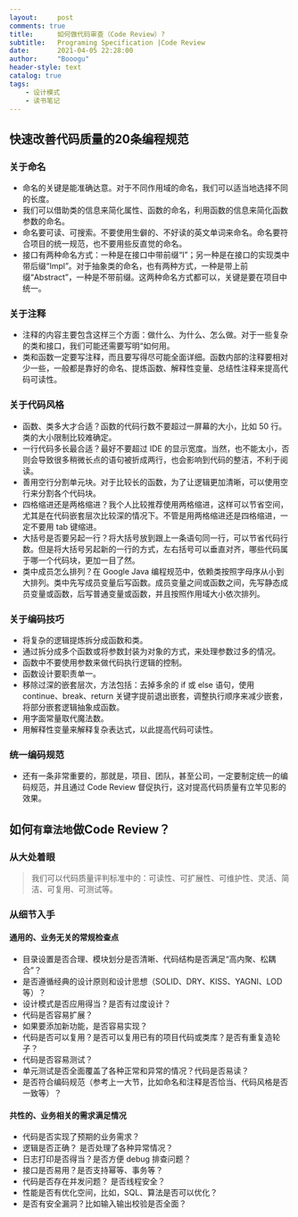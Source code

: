 ```yaml
---
layout:     post
comments: true
title:      如何做代码审查（Code Review）?
subtitle:   Programing Specification |Code Review
date:       2021-04-05 22:28:00
author:     "Booogu"
header-style: text
catalog: true
tags:
    - 设计模式
    - 读书笔记
---
```



## 快速改善代码质量的20条编程规范

### 关于命名
- 命名的关键是能准确达意。对于不同作用域的命名，我们可以适当地选择不同的长度。
- 我们可以借助类的信息来简化属性、函数的命名，利用函数的信息来简化函数参数的命名。
- 命名要可读、可搜索。不要使用生僻的、不好读的英文单词来命名。命名要符合项目的统一规范，也不要用些反直觉的命名。
- 接口有两种命名方式：一种是在接口中带前缀“I”；另一种是在接口的实现类中带后缀“Impl”。对于抽象类的命名，也有两种方式，一种是带上前缀“Abstract”，一种是不带前缀。这两种命名方式都可以，关键是要在项目中统一。

### 关于注释
- 注释的内容主要包含这样三个方面：做什么、为什么、怎么做。对于一些复杂的类和接口，我们可能还需要写明“如何用。
- 类和函数一定要写注释，而且要写得尽可能全面详细。函数内部的注释要相对少一些，一般都是靠好的命名、提炼函数、解释性变量、总结性注释来提高代码可读性。

### 关于代码风格
- 函数、类多大才合适？函数的代码行数不要超过一屏幕的大小，比如 50 行。类的大小限制比较难确定。
- 一行代码多长最合适？最好不要超过 IDE 的显示宽度。当然，也不能太小，否则会导致很多稍微长点的语句被折成两行，也会影响到代码的整洁，不利于阅读。
- 善用空行分割单元块。对于比较长的函数，为了让逻辑更加清晰，可以使用空行来分割各个代码块。
- 四格缩进还是两格缩进？我个人比较推荐使用两格缩进，这样可以节省空间，尤其是在代码嵌套层次比较深的情况下。不管是用两格缩进还是四格缩进，一定不要用 tab 键缩进。
- 大括号是否要另起一行？将大括号放到跟上一条语句同一行，可以节省代码行数。但是将大括号另起新的一行的方式，左右括号可以垂直对齐，哪些代码属于哪一个代码块，更加一目了然。
- 类中成员怎么排列？在 Google Java 编程规范中，依赖类按照字母序从小到大排列。类中先写成员变量后写函数。成员变量之间或函数之间，先写静态成员变量或函数，后写普通变量或函数，并且按照作用域大小依次排列。

### 关于编码技巧
- 将复杂的逻辑提炼拆分成函数和类。
- 通过拆分成多个函数或将参数封装为对象的方式，来处理参数过多的情况。
- 函数中不要使用参数来做代码执行逻辑的控制。
- 函数设计要职责单一。
- 移除过深的嵌套层次，方法包括：去掉多余的 if 或 else 语句，使用 continue、break、return 关键字提前退出嵌套，调整执行顺序来减少嵌套，将部分嵌套逻辑抽象成函数。
- 用字面常量取代魔法数。
- 用解释性变量来解释复杂表达式，以此提高代码可读性。

### 统一编码规范
- 还有一条非常重要的，那就是，项目、团队，甚至公司，一定要制定统一的编码规范，并且通过 Code Review 督促执行，这对提高代码质量有立竿见影的效果。

## 如何`有章法地`做Code Review？

### 从大处着眼
> 我们可以代码质量评判标准中的：可读性、可扩展性、可维护性、灵活、简洁、可复用、可测试等。

### 从细节入手

#### 通用的、业务无关的常规检查点
- 目录设置是否合理、模块划分是否清晰、代码结构是否满足“高内聚、松耦合”？
- 是否遵循经典的设计原则和设计思想（SOLID、DRY、KISS、YAGNI、LOD 等）？
- 设计模式是否应用得当？是否有过度设计？
- 代码是否容易扩展？
- 如果要添加新功能，是否容易实现？
- 代码是否可以复用？是否可以复用已有的项目代码或类库？是否有重复造轮子？
- 代码是否容易测试？
- 单元测试是否全面覆盖了各种正常和异常的情况？代码是否易读？
- 是否符合编码规范（参考上一大节，比如命名和注释是否恰当、代码风格是否一致等）？

#### 共性的、业务相关的需求满足情况
- 代码是否实现了预期的业务需求？
- 逻辑是否正确？ 是否处理了各种异常情况？
- 日志打印是否得当？是否方便 debug 排查问题？
- 接口是否易用？是否支持幂等、事务等？
- 代码是否存在并发问题？ 是否线程安全？
- 性能是否有优化空间，比如，SQL、算法是否可以优化？
- 是否有安全漏洞？比如输入输出校验是否全面？